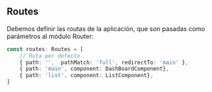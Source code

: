 ## Routes

Debemos definir las routas de la aplicación, que son pasadas como parámetros al módulo Router:

```typescript
const routes: Routes = [
    // Ruta por defecto
    { path: '',  pathMatch: 'full', redirectTo: 'main' },
    { path: 'main', component: DashBoardComponent},
    { path: 'list', component: ListComponent},
]

```
